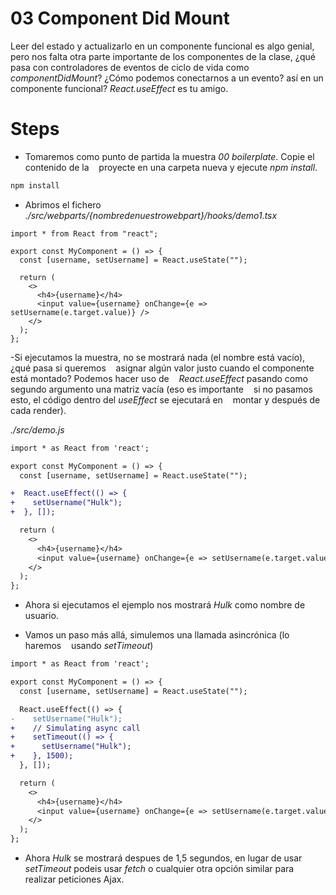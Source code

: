 # 03 Component Did Mount

Leer del estado y actualizarlo en un componente funcional es algo genial,
pero nos falta otra parte importante de los componentes de la clase, ¿qué pasa con
controladores de eventos de ciclo de vida como _componentDidMount_? ¿Cómo podemos conectarnos a un evento?
así en un componente funcional? _React.useEffect_ es tu amigo.

# Steps

- Tomaremos como punto de partida la muestra _00 boilerplate_. Copie el contenido de la
   proyecte en una carpeta nueva y ejecute _npm install_.

```bash
npm install
```

- Abrimos el fichero _./src/webparts/{nombredenuestrowebpart}/hooks/demo1.tsx_

```tsx
import * from React from "react";

export const MyComponent = () => {
  const [username, setUsername] = React.useState("");

  return (
    <>
      <h4>{username}</h4>
      <input value={username} onChange={e => setUsername(e.target.value)} />
    </>
  );
};
```

-Si ejecutamos la muestra, no se mostrará nada (el nombre está vacío), ¿qué pasa si queremos
   asignar algún valor justo cuando el componente está montado? Podemos hacer uso de
   _React.useEffect_ pasando como segundo argumento una matriz vacía (eso es importante
   si no pasamos esto, el código dentro del _useEffect_ se ejecutará en
   montar y después de cada render).

_./src/demo.js_

```diff
import * as React from 'react';

export const MyComponent = () => {
  const [username, setUsername] = React.useState("");

+  React.useEffect(() => {
+    setUsername("Hulk");
+  }, []);

  return (
    <>
      <h4>{username}</h4>
      <input value={username} onChange={e => setUsername(e.target.value)} />
    </>
  );
};
```

- Ahora si ejecutamos el ejemplo nos mostrará _Hulk_ como nombre de usuario.

* Vamos un paso más allá, simulemos una llamada asincrónica (lo haremos
   usando _setTimeout_)



```diff
import * as React from 'react';

export const MyComponent = () => {
  const [username, setUsername] = React.useState("");

  React.useEffect(() => {
-    setUsername("Hulk");
+    // Simulating async call
+    setTimeout(() => {
+      setUsername("Hulk");
+    }, 1500);
  }, []);

  return (
    <>
      <h4>{username}</h4>
      <input value={username} onChange={e => setUsername(e.target.value)} />
    </>
  );
};
```
- Ahora _Hulk_  se mostrará despues de 1,5 segundos, en lugar de usar  _setTimeout_ podeis usar _fetch_ o cualquier otra opción similar para realizar peticiones Ajax.




